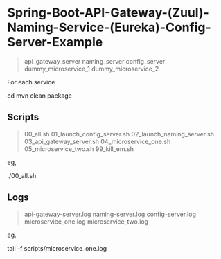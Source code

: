 # Spring-Boot-API-Gateway-(Zuul)-Naming-Service-(Eureka)-Config-Server-Example

>api_gateway_server
>naming_server
>config_server
>dummy_microservice_1
>dummy_microservice_2

For each service

cd <directory>
mvn clean package

## Scripts  

>00_all.sh
>01_launch_config_server.sh
>02_launch_naming_server.sh
>03_api_gateway_server.sh
>04_microservice_one.sh
>05_microservice_two.sh
>99_kill_em.sh

eg,

./00_all.sh

## Logs

>api-gateway-server.log
>naming-server.log
>config-server.log
>microservice_one.log
>microservice_two.log

eg.

tail -f scripts/microservice_one.log
